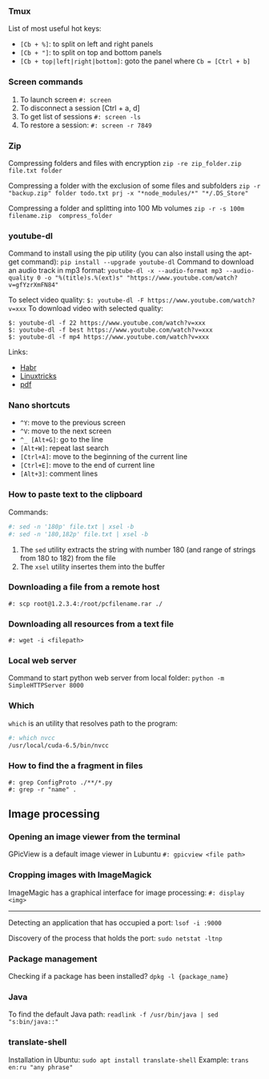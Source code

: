 ### Tmux

List of most useful hot keys:
- `[Cb + %]`: to split on left and right panels
- `[Cb + "]`: to split on top and bottom panels
- `[Cb + top|left|right|bottom]`: goto the panel
where
`Cb = [Ctrl + b]`

### Screen commands

1. To launch screen `#: screen`
2. To disconnect a session [Ctrl + a, d]
3. To get list of sessions `#: screen -ls`
4. To restore a session: `#: screen -r 7849`



### Zip

Compressing folders and files with encryption
`zip -re zip_folder.zip file.txt folder`

Compressing a folder with the exclusion of some files and subfolders
`zip -r "backup.zip" folder todo.txt prj -x "*node_modules/*" "*/.DS_Store"`

Compressing a folder and splitting into 100 Mb volumes
`zip -r -s 100m filename.zip  compress_folder`



### youtube-dl
Command to install using the pip utility (you can also install using the apt-get command): `pip install --upgrade youtube-dl`
Command to download an audio track in mp3 format: `youtube-dl -x --audio-format mp3 --audio-quality 0 -o "%(title)s.%(ext)s" "https://www.youtube.com/watch?v=gfYzrXmFN84"`

To select video quality: 
`$: youtube-dl -F https://www.youtube.com/watch?v=xxx`
To download video with selected quality:
```
$: youtube-dl -f 22 https://www.youtube.com/watch?v=xxx
$: youtube-dl -f best https://www.youtube.com/watch?v=xxx
$: youtube-dl -f mp4 https://www.youtube.com/watch?v=xxx
```
 

Links:
- [Habr](https://habr.com/ru/post/369853/)
- [Linuxtricks](https://www.linuxtricks.fr/wiki/youtube-dl)
- [pdf](https://epn.salledesrancy.com/wp-content/uploads/2018/06/TUTO-youtube.pdf)



### Nano shortcuts

- `^Y`: move to the previous screen
- `^V`: move to the next screen
- `^_ [Alt+G]`: go to the line
- `[Alt+W]`: repeat last search
- `[Ctrl+A]`: move to the beginning of the current line
- `[Ctrl+E]`: move to the end of current line
- `[Alt+3]`: comment lines
 


### How to paste text to the clipboard

Commands:
``` bash
#: sed -n '180p' file.txt | xsel -b
#: sed -n '180,182p' file.txt | xsel -b
```
1. The `sed` utility extracts the string with number 180 (and range of strings from 180 to 182) from the file
2. The `xsel` utility insertes them into the buffer



### Downloading a file from a remote host

`#: scp root@1.2.3.4:/root/pcfilename.rar ./ `

### Downloading all resources from a text file

`#: wget -i <filepath>`


### Local web server

Command to start python web server from local folder:
`python -m SimpleHTTPServer 8000`
	
### Which
`which` is an utility that resolves path to the program:

``` bash
#: which nvcc
/usr/local/cuda-6.5/bin/nvcc
```

### How to find the a fragment in files

```
#: grep ConfigProto ./**/*.py
#: grep -r "name" .
```



## Image processing

### Opening an image viewer from the terminal

GPicView is a default image viewer in Lubuntu
`#: gpicview <file path>`

### Cropping images with ImageMagick

ImageMagic has a graphical interface for image processing:
`#: display <img>`


****

Detecting an application that has occupied a port:
`lsof -i :9000`

Discovery of the process that holds the port:
`sudo netstat -ltnp`


### Package management
Checking if a package has been installed?
`dpkg -l {package_name}`

### Java
To find the default Java path: `readlink -f /usr/bin/java | sed "s:bin/java::"`


### translate-shell

Installation in Ubuntu: `sudo apt install translate-shell`
Example: `trans en:ru "any phrase"`

